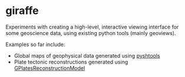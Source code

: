 # giraffe

Experiments with creating a high-level, interactive viewing interface for some geoscience data, using existing python tools (mainly geoviews).

Examples so far include:
- Global maps of geophysical data generated using [pyshtools](https://shtools.github.io/SHTOOLS/index.html)
- Plate tectonic reconstructions generated using [GPlatesReconstructionModel](https://github.com/siwill22/GPlatesReconstructionModel)
